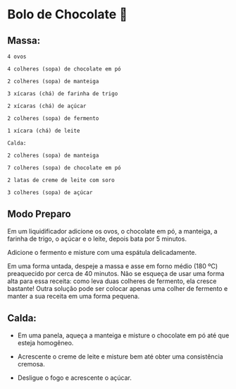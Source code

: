 # Bolo de Chocolate  🍰
## Massa:
    
    4 ovos

    4 colheres (sopa) de chocolate em pó

    2 colheres (sopa) de manteiga

    3 xícaras (chá) de farinha de trigo

    2 xícaras (chá) de açúcar

    2 colheres (sopa) de fermento

    1 xícara (chá) de leite

    Calda:

    2 colheres (sopa) de manteiga

    7 colheres (sopa) de chocolate em pó

    2 latas de creme de leite com soro

    3 colheres (sopa) de açúcar
    
## Modo Preparo

Em um liquidificador adicione os ovos, o chocolate em pó, a manteiga, a farinha de trigo, o açúcar e o leite, depois bata por 5 minutos.

Adicione o fermento e misture com uma espátula delicadamente.

Em uma forma untada, despeje a massa e asse em forno médio (180 ºC) preaquecido por cerca de 40 minutos. Não se esqueça de usar uma forma alta para essa receita: como leva duas colheres de fermento, ela cresce bastante! Outra solução pode ser colocar apenas uma colher de fermento e manter a sua receita em uma forma pequena.

## Calda:

- Em uma panela, aqueça a manteiga e misture o chocolate em pó até que esteja homogêneo.

 - Acrescente o creme de leite e misture bem até obter uma consistência cremosa.

 - Desligue o fogo e acrescente o açúcar.